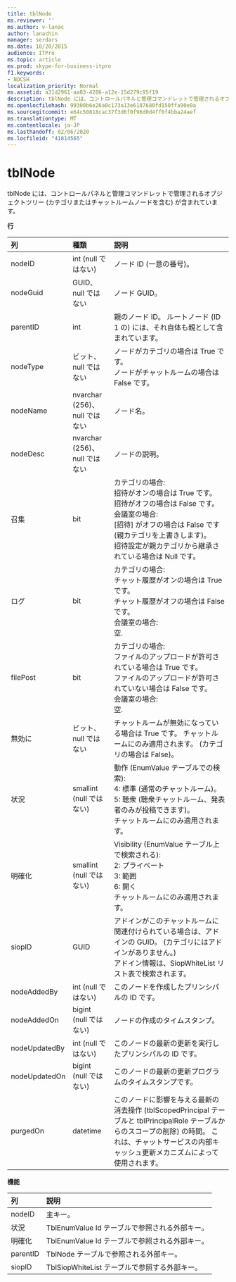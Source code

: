 ```yaml
---
title: tblNode
ms.reviewer: ''
ms.author: v-lanac
author: lanachin
manager: serdars
ms.date: 10/20/2015
audience: ITPro
ms.topic: article
ms.prod: skype-for-business-itpro
f1.keywords:
- NOCSH
localization_priority: Normal
ms.assetid: a31d2961-aa83-4286-a12e-15d279c95f19
description: tblNode には、コントロールパネルと管理コマンドレットで管理されるオブジェクトツリー (カテゴリまたはチャットルームノードを含む) が含まれています。
ms.openlocfilehash: 99300b6e26a0c173a13e6187680fd150ffa90e0a
ms.sourcegitcommit: e64c50818cac37f3d6f0f96d0d4ff0f4bba24aef
ms.translationtype: MT
ms.contentlocale: ja-JP
ms.lasthandoff: 02/06/2020
ms.locfileid: "41814565"
---
```

# <a name="tblnode"></a>tblNode
 
tblNode には、コントロールパネルと管理コマンドレットで管理されるオブジェクトツリー (カテゴリまたはチャットルームノードを含む) が含まれています。
  
**行**

|**列**|**種類**|**説明**|
|:-----|:-----|:-----|
|nodeID  <br/> |int (null ではない)  <br/> |ノード ID (一意の番号)。  <br/> |
|nodeGuid  <br/> |GUID、null ではない  <br/> |ノード GUID。  <br/> |
|parentID  <br/> |int  <br/> |親のノード ID。 ルートノード (ID 1 の) には、それ自体も親として含まれています。  <br/> |
|nodeType  <br/> |ビット、null ではない  <br/> |ノードがカテゴリの場合は True です。  <br/> ノードがチャットルームの場合は False です。  <br/> |
|nodeName  <br/> |nvarchar (256)、null ではない  <br/> |ノード名。  <br/> |
|nodeDesc  <br/> |nvarchar (256)、null ではない  <br/> |ノードの説明。  <br/> |
|召集  <br/> |bit  <br/> | カテゴリの場合: <br/>  招待がオンの場合は True です。 <br/>  招待がオフの場合は False です。 <br/>  会議室の場合: <br/>  [招待] がオフの場合は False です (親カテゴリを上書きします)。 <br/>  招待設定が親カテゴリから継承されている場合は Null です。 <br/> |
|ログ  <br/> |bit  <br/> | カテゴリの場合: <br/>  チャット履歴がオンの場合は True です。 <br/>  チャット履歴がオフの場合は False です。 <br/>  会議室の場合: <br/>  空. <br/> |
|filePost  <br/> |bit  <br/> | カテゴリの場合: <br/>  ファイルのアップロードが許可されている場合は True です。 <br/>  ファイルのアップロードが許可されていない場合は False です。 <br/>  会議室の場合: <br/>  空. <br/> |
|無効に  <br/> |ビット、null ではない  <br/> |チャットルームが無効になっている場合は True です。 チャットルームにのみ適用されます。 (カテゴリの場合は False)。  <br/> |
|状況  <br/> |smallint (null ではない)  <br/> | 動作 (EnumValue テーブルでの検索): <br/>  4: 標準 (通常のチャットルーム)。 <br/>  5: 聴衆 (聴衆チャットルーム、発表者のみが投稿できます)。 <br/>  チャットルームにのみ適用されます。 <br/> |
|明確化  <br/> |smallint (null ではない)  <br/> | Visibility (EnumValue テーブル上で検索される): <br/>  2: プライベート <br/>  3: 範囲 <br/>  6: 開く <br/>  チャットルームにのみ適用されます。 <br/> |
|siopID  <br/> |GUID  <br/> |アドインがこのチャットルームに関連付けられている場合は、アドインの GUID。 (カテゴリにはアドインがありません。)  <br/> アドイン情報は、SiopWhiteList リスト表で検索されます。  <br/> |
|nodeAddedBy  <br/> |int (null ではない)  <br/> |このノードを作成したプリンシパルの ID です。  <br/> |
|nodeAddedOn  <br/> |bigint (null ではない)  <br/> |ノードの作成のタイムスタンプ。  <br/> |
|nodeUpdatedBy  <br/> |int (null ではない)  <br/> |このノードの最新の更新を実行したプリンシパルの ID です。  <br/> |
|nodeUpdatedOn  <br/> |bigint (null ではない)  <br/> |このノードの最新の更新プログラムのタイムスタンプです。  <br/> |
|purgedOn  <br/> |datetime  <br/> |このノードに影響を与える最新の消去操作 (tblScopedPrincipal テーブルと tblPrincipalRole テーブルからのスコープの削除) の時間。 これは、チャットサービスの内部キャッシュ更新メカニズムによって使用されます。  <br/> |
   
**機能**

|**列**|**説明**|
|:-----|:-----|
|nodeID  <br/> |主キー。  <br/> |
|状況  <br/> |TblEnumValue Id テーブルで参照される外部キー。  <br/> |
|明確化  <br/> |TblEnumValue Id テーブルで参照される外部キー。  <br/> |
|parentID  <br/> |TblNode テーブルで参照される外部キー。  <br/> |
|siopID  <br/> |TblSiopWhiteList テーブルで参照する外部キー。  <br/> |
   

